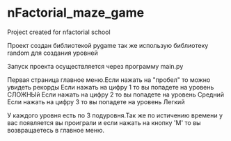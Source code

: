 # nFactorial_maze_game
Project created for nfactorial school

Проект создан библиотекой pygame так же использую библиотеку random для создания уровней

Запуск проекта осуществляется через программу main.py

Первая страница главное меню.Если нажать на "пробел" то можно увидеть рекорды
Если нажать на цифру 1 то вы попадете на уровень СЛОЖНЫй
Если нажать на цифру 2 то вы попадете на уровень Средний
Если нажать на цифру 3 то вы попадете на уровень Легкий

У каждого уровня есть по 3 подуровня.Так же по истичению времени у вас появляется вы проиграли и если нажать на кнопку 'M' то вы возвращаетесь в главное меню.